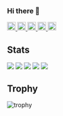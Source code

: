 ### Hi there 👋

<p align="left">
  <a href="https://github.com/yoshi22ru">
    <img height="20" src="https://komarev.com/ghpvc/?username=yoshi22ru" />
  </a>
  <a href="https://github.com/yoshi22ru">
    <img height="20" src="https://img.shields.io/github/followers/yoshi22ru?label=follow&logo=github&style=flat" />
  </a>
  <a href="http://qiita.com/yoshi22ru">
    <img height="20" src="https://qiita-badge.apiapi.app/s/yoshi22ru/posts.svg" />
  </a>
  <a href="http://qiita.com/yoshi22ru">
    <img height="20" src="https://qiita-badge.apiapi.app/s/yoshi22ru/contributions.svg" />
  </a>
  <a href="https://zenn.dev/yoshi22ru">
    <img height="20" src="https://badgen.org/img/zenn/yoshi22ru/articles?style=plastic" />
  </a>
</p>

## Stats
![](http://github-profile-summary-cards.vercel.app/api/cards/profile-details?username=yoshi22ru&theme=gruvbox)
![](http://github-profile-summary-cards.vercel.app/api/cards/repos-per-language?username=yoshi22ru&theme=gruvbox)
![](http://github-profile-summary-cards.vercel.app/api/cards/most-commit-language?username=yoshi22ru&theme=gruvbox)
![](http://github-profile-summary-cards.vercel.app/api/cards/stats?username=yoshi22ru&theme=gruvbox)
![](http://github-profile-summary-cards.vercel.app/api/cards/productive-time?username=yoshi22ru&theme=gruvbox&utcOffset=9)

## Trophy
![trophy](https://github-profile-trophy.vercel.app/?username=yoshi22ru&theme=gruvbox)
